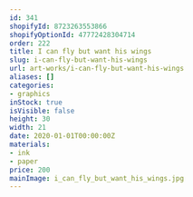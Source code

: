```yaml
---
id: 341
shopifyId: 8723263553866
shopifyOptionId: 47772428304714
order: 222
title: I can fly but want his wings
slug: i-can-fly-but-want-his-wings
url: art-works/i-can-fly-but-want-his-wings
aliases: []
categories:
- graphics
inStock: true
isVisible: false
height: 30
width: 21
date: 2020-01-01T00:00:00Z
materials:
- ink
- paper
price: 200
mainImage: i_can_fly_but_want_his_wings.jpg
---
```

